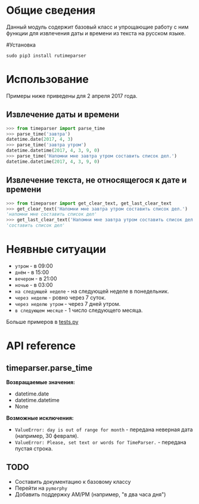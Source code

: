 # Общие сведения

Данный модуль содержит базовый класс и упрощающие работу с ним функции для извлечения даты и времени из текста на русском языке.

#Установка

`sudo pip3 install rutimeparser`

# Использование

Примеры ниже приведены для 2 апреля 2017 года.

## Извлечение даты и времени

```python
>>> from timeparser import parse_time
>>> parse_time('завтра')
datetime.date(2017, 4, 3)
>>> parse_time('завтра утром')
datetime.datetime(2017, 4, 3, 9, 0)
>>> parse_time('Напомни мне завтра утром составить список дел.')
datetime.datetime(2017, 4, 3, 9, 0)
```

## Извлечение текста, не относящегося к дате и времени

```python
>>> from timeparser import get_clear_text, get_last_clear_text
>>> get_clear_text('Напомни мне завтра утром составить список дел.')
'напомни мне составить список дел'
>>> get_last_clear_text('Напомни мне завтра утром составить список дел.')
'составить список дел'
```

# Неявные ситуации

* `утром` - в 09:00
* `днём` - в 15:00
* `вечером` - в 21:00
* `ночью` - в 03:00
* `на следующей неделе` - на следующей неделе в понедельник.
* `через неделю` - ровно через 7 суток.
* `через неделю утром` - через 7 дней утром.
* `в следующем месяце` - 1 число следующего месяца.

Больше примеров в [tests.py](tests.py)

# API reference

## timeparser.parse_time

**Возвращаемые значения:**
* datetime.date
* datetime.datetime
* None

**Возможные исключения:**
* `ValueError: day is out of range for month` - передана неверная дата (например, 30 февраля).
* `ValueError: Please, set text or words for TimeParser.` - передана пустая строка.

## TODO

* Составить документацию к базовому классу
* Перейти на `pymorphy`
* Добавить поддержку AM/PM (например, "в два часа дня")
